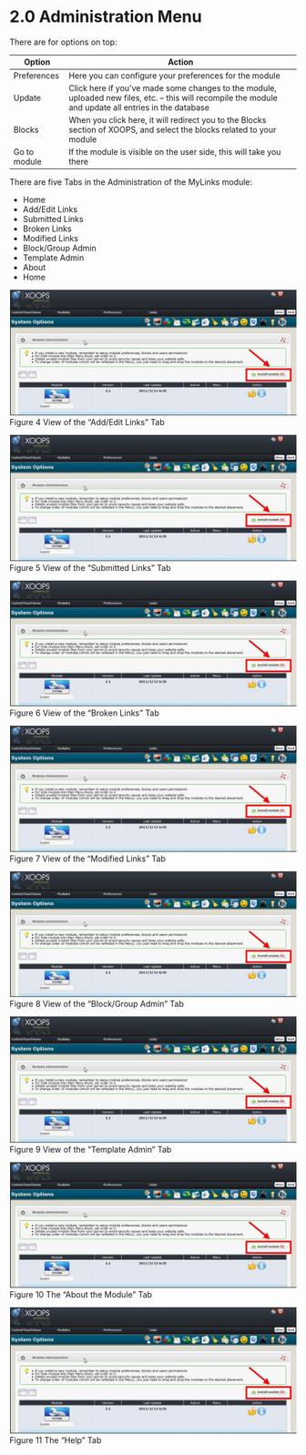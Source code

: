 # 2.0 Administration Menu

There are for options on top:

|Option|	Action|
|---|---|
|Preferences|	Here you can configure your preferences for the module|
|Update|	Click here if you’ve made some changes to the module, uploaded new files, etc. – this will recompile the module and update all entries in the database |
|Blocks|	When you click here, it will redirect you to the Blocks section of XOOPS, and select the blocks related to your module|
|Go to module|	If the module is visible on the user side, this will take you there|

There are five Tabs in the Administration of the MyLinks module: 
-	Home
-	Add/Edit Links
-	Submitted Links
-	Broken Links
-	Modified Links
-	Block/Group Admin
-	Template Admin
-	About 
-	Home

![img_2.jpg](../assets/img_4.jpg)    
Figure 4 View of the “Add/Edit Links” Tab

![img_2.jpg](../assets/img_4.jpg)   
Figure 5 View of the “Submitted Links” Tab

![img_2.jpg](../assets/img_4.jpg)   
Figure 6 View of the “Broken Links” Tab

![img_2.jpg](../assets/img_4.jpg)   
Figure 7 View of the “Modified Links” Tab

![img_2.jpg](../assets/img_4.jpg)   
Figure 8 View of the “Block/Group Admin” Tab

![img_2.jpg](../assets/img_4.jpg)   
Figure 9 View of the “Template Admin” Tab



![img_2.jpg](../assets/img_4.jpg)   
Figure 10 The “About the Module” Tab

![img_2.jpg](../assets/img_4.jpg)   
Figure 11 The “Help” Tab

